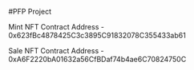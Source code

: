 #PFP Project

Mint NFT Contract Address - 0x623fBc4878425C3c3895C91832078C355433ab61

Sale NFT Contract Address - 0xA6F2220bA01632a56CfBDaf74b4ae6C70824750C
